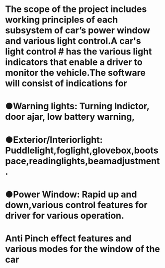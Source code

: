 # The scope of the project includes working principles of each subsystem of car’s power window and various light control.A car's light control # has the various light indicators that enable a driver to monitor the vehicle.The software will consist of indications for
# ●Warning lights: Turning Indictor, door ajar, low battery warning,
# ●Exterior/Interiorlight: Puddlelight,foglight,glovebox,bootspace,readinglights,beamadjustment.
# ●Power Window: Rapid up and down,various control features for driver for various operation. 
# Anti Pinch effect features and various modes for the window of the car

